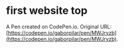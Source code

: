 # first website top

A Pen created on CodePen.io. Original URL: [https://codepen.io/gaborpilar/pen/MWJryzb](https://codepen.io/gaborpilar/pen/MWJryzb).


